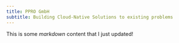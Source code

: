 ```yaml
---
title: PPRO GmbH
subtitle: Building Cloud-Native Solutions to existing problems
---
```


This is some _markdown_ content that I just updated!
